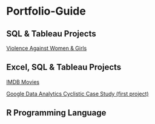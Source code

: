 # Portfolio-Guide

<h2> SQL & Tableau Projects </h2>


<a href="https://github.com/Dimitra-Nikoloutsou/Violence-Against-Women-Girls.git">Violence Against Women & Girls</a>



<h2> Excel, SQL & Tableau Projects </h2>

<a href="https://github.com/Dimitra-Nikoloutsou/IMDB-Movies.git">IMDB Movies</a>

<a href="https://github.com/Dimitra-Nikoloutsou/Google_Data_Analytics_Cyclistic_Case_Study_first-project.git">Google Data Analytics Cyclistic Case Study (first project)</a>

<h2> R Programming Language </h2>


